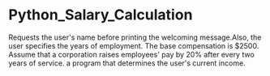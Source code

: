 # Python_Salary_Calculation

Requests the user's name before printing the welcoming message.Also, the user specifies the years of employment.
The base compensation is $2500.
Assume that a corporation raises employees' pay by 20% after every two years of service.
a program that determines the user's current income.

